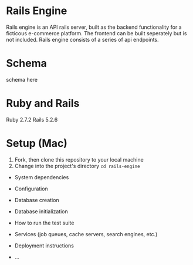 # Rails Engine
Rails engine is an API rails server, built as the backend functionality for a ficticous e-commerce platform. The frontend can be built seperately but is not included. Rails engine consists of a series of api endpoints.

# Schema
schema here

# Ruby and Rails
Ruby 2.7.2
Rails 5.2.6

# Setup (Mac)
1. Fork, then clone this repository to your local machine
2. Change into the project's directory
`cd rails-engine`



* System dependencies

* Configuration

* Database creation

* Database initialization

* How to run the test suite

* Services (job queues, cache servers, search engines, etc.)

* Deployment instructions

* ...
